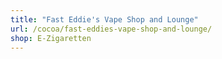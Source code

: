 ```yaml
---
title: "Fast Eddie's Vape Shop and Lounge"
url: /cocoa/fast-eddies-vape-shop-and-lounge/
shop: E-Zigaretten
---
```

